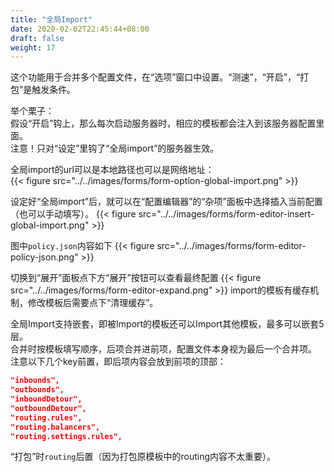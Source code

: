 ```yaml
---
title: "全局Import"
date: 2020-02-02T22:45:44+08:00
draft: false
weight: 17
---
```


这个功能用于合并多个配置文件，在“选项”窗口中设置。“测速”，“开启”，“打包”是触发条件。  

举个栗子：  
假设“开启”钩上，那么每次启动服务器时，相应的模板都会注入到该服务器配置里面。  
注意！只对“设定”里钩了“全局import”的服务器生效。  

全局import的url可以是本地路径也可以是网络地址：  
{{< figure src="../../images/forms/form-option-global-import.png" >}}

设定好“全局import”后，就可以在“配置编辑器”的“杂项”面板中选择插入当前配置（也可以手动填写）。
{{< figure src="../../images/forms/form-editor-insert-global-import.png" >}}

图中`policy.json`内容如下
{{< figure src="../../images/forms/form-editor-policy-json.png" >}}

切换到“展开”面板点下方“展开”按钮可以查看最终配置
{{< figure src="../../images/forms/form-editor-expand.png" >}}
import的模板有缓存机制，修改模板后需要点下“清理缓存”。  

全局Import支持嵌套，即被Import的模板还可以Import其他模板，最多可以嵌套5层。  
合并时按模板填写顺序，后项合并进前项，配置文件本身视为最后一个合并项。  
注意以下几个key前置，即后项内容会放到前项的顶部：
```json
"inbounds",
"outbounds",
"inboundDetour",
"outboundDetour",
"routing.rules",
"routing.balancers",
"routing.settings.rules",
```
“打包”时`routing`后置（因为打包原模板中的routing内容不太重要）。


